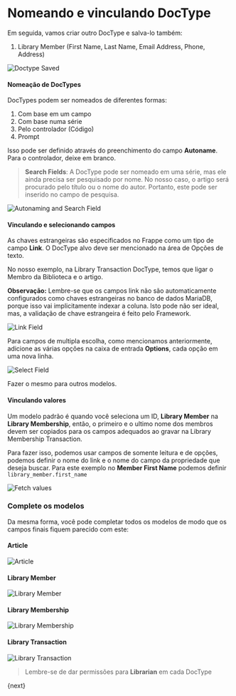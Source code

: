 <!-- add-breadcrumbs -->
# Nomeando e vinculando DocType

Em seguida, vamos criar outro DocType e salva-lo também:

1. Library Member (First Name, Last Name, Email Address, Phone, Address)

<img class="screenshot" alt="Doctype Saved" src="/docs/assets/img/naming_doctype.png">


#### Nomeação de DocTypes

DocTypes podem ser nomeados de diferentes formas:

1. Com base em um campo
1. Com base numa série
1. Pelo controlador (Código)
1. Prompt

Isso pode ser definido através do preenchimento do campo **Autoname**. Para o controlador, deixe em branco.

> **Search Fields**: A DocType pode ser nomeado em uma série, mas ele ainda precisa ser pesquisado por nome. No nosso caso, o artigo será procurado pelo título ou o nome do autor. Portanto, este pode ser inserido no campo de pesquisa.

<img class="screenshot" alt="Autonaming and Search Field" src="/docs/assets/img/autoname_and_search_field.png">

#### Vinculando e selecionando campos

As chaves estrangeiras são especificados no Frappe como um tipo de campo **Link**. O DocType alvo deve ser mencionado na área de Opções de texto.

No nosso exemplo, na Library Transaction DocType, temos que ligar o Membro da Biblioteca e o artigo.

**Observação:** Lembre-se que os campos link não são automaticamente configurados como chaves estrangeiras no banco de dados MariaDB, porque isso vai implicitamente indexar a coluna. Isto pode não ser ideal, mas, a validação de chave estrangeira é feito pelo Framework.

<img class="screenshot" alt="Link Field" src="/docs/assets/img/link_field.png">

Para campos de multipla escolha, como mencionamos anteriormente, adicione as várias opções na caixa de entrada **Options**, cada opção em uma nova linha.

<img class="screenshot" alt="Select Field" src="/docs/assets/img/select_field.png">

Fazer o mesmo para outros modelos.

#### Vinculando valores

Um modelo padrão é quando você seleciona um ID, **Library Member** na **Library Membership**, então, o primeiro e o ultimo nome dos membros devem ser copiados para os campos adequados ao gravar na Library Membership Transaction.

Para fazer isso, podemos usar campos de somente leitura e de opções, podemos definir o nome do link e o nome do campo da propriedade que deseja buscar. Para este exemplo no **Member First Name** podemos definir `library_member.first_name`

<img class="screenshot" alt="Fetch values" src="/docs/assets/img/fetch.png">

### Complete os modelos

Da mesma forma, você pode completar todos os modelos de modo que os campos finais fiquem parecido com este:

#### Article

<img class="screenshot" alt="Article" src="/docs/assets/img/doctype_article.png">

#### Library Member

<img class="screenshot" alt="Library Member" src="/docs/assets/img/doctype_lib_member.png">

#### Library Membership

<img class="screenshot" alt="Library Membership" src="/docs/assets/img/doctype_lib_membership.png">

#### Library Transaction

<img class="screenshot" alt="Library Transaction" src="/docs/assets/img/doctype_lib_trans.png">

> Lembre-se de dar permissões para **Librarian** em cada DocType

{next}

